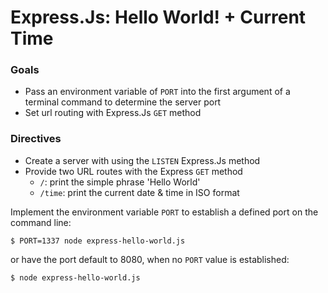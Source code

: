 # Express.Js: Hello World! + Current Time

### Goals
+ Pass an environment variable of `PORT` into the first argument of a terminal command to determine the server port 
+ Set url routing with Express.Js `GET` method 

### Directives
+ Create a server with using the `LISTEN` Express.Js method 
+ Provide two URL routes with the Express `GET` method
  + `/`:  print the simple phrase 'Hello World' 
  + `/time`: print the current date & time in ISO format

Implement the environment variable `PORT` to establish a defined port on the command line:
```
$ PORT=1337 node express-hello-world.js
```

or have the port default to 8080, when no `PORT` value is established:
```
$ node express-hello-world.js
```
